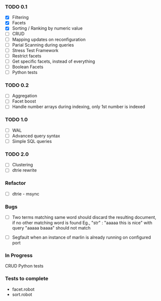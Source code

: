 ### TODO 0.1

- [x] Filtering
- [x] Facets
- [x] Sorting / Ranking by numeric value
- [ ] CRUD
- [ ] Mapping updates on reconfiguration
- [ ] Parial Scanning during queries
- [ ] Stress Test Framework
- [ ] Restrict facets
- [ ] Get specific facets, instead of everything
- [ ] Boolean Facets
- [ ] Python tests

### TODO 0.2

- [ ] Aggregation
- [ ] Facet boost
- [ ] Handle number arrays during indexing, only 1st number is indexed

### TODO 1.0

- [ ] WAL
- [ ] Advanced query syntax
- [ ] Simple SQL queries

### TODO 2.0

- [ ] Clustering
- [ ] dtrie rewrite

### Refactor

- [ ] dtrie - msync

### Bugs

- [ ] Two terms matching same word should discard the resulting document, if no other matching word is found
     Eg., "str" : "aaaaa this is nice" with query "aaaaa baaaa" should not match
- [ ] Segfault when an instance of marlin is already running on configured port


### In Progress

CRUD
Python tests

### Tests to complete

- facet.robot
- sort.robot
